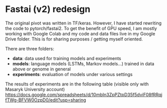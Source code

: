 # Fastai (v2) redesign

The original pivot was written in TF/keras. However, I have started rewriting the code to pytorch/fastai2. To get the benefit of GPU speed, I am mostly working with Google Colab and my code and data files live in my Google Drive folder. This is for sharing purposes / getting myself oriented.

There are three folders:
* **data**: data used for training models and experiments
* **models**: language models (LSTMs, Markov models...) trained in data above or genome in general
* **experiments**: evaluation of models under various settings

The results of experiments are in the following table (visible only with Masaryk University account)
https://docs.google.com/spreadsheets/d/10mbIn3ZpPZtpD35f5dviF08fRRqjfTWg-BFVW0OzpD0/edit?usp=sharing
